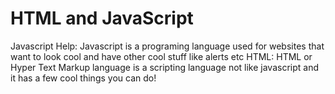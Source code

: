 HTML and JavaScript
=======

Javascript Help:
Javascript is a programing language used for websites that want to look cool and have other cool stuff like alerts etc
HTML:
HTML or Hyper Text Markup language is a scripting language not like javascript and it has a few cool things you can do!

